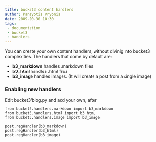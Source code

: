 ```yaml
---
title: bucket3 content handlers
author: Panayotis Vryonis
date: 2009-10-30 10:30
tags: 
 - documentation
 - bucket3
 - handlers
---
```


You can create your own content handlers, without divinig into bucket3
complexities. The handlers that come by default are:

- **b3_markdown** handles .markdown files.
- **b3_html** handles .html files
- **b3_image** handles images. (It will create a post from a single image)

### Enabling new handlers

Edit bucket3/blog.py and add your own, after

	from bucket3.handlers.markdown import b3_markdown
	from bucket3.handlers.html import b3_html
	from bucket3.handlers.image import b3_image

	post.regHandler(b3_markdown)
	post.regHandler(b3_html)
	post.regHandler(b3_image)


